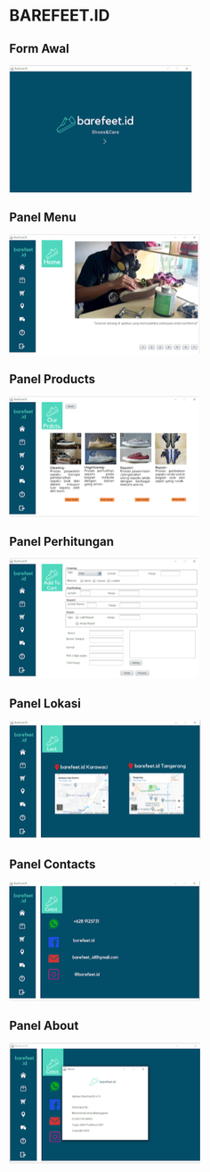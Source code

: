 # BAREFEET.ID

<h2>Form Awal</h2>
<img src="https://raw.githubusercontent.com/Shaqq771/Barefeet/master/Dokumentasi/Barefeet1.png">
<h2>Panel Menu</h2>
<img src="https://raw.githubusercontent.com/Shaqq771/Barefeet/master/Dokumentasi/Barefeet2.png">
<h2>Panel Products</h2>
<img src="https://raw.githubusercontent.com/Shaqq771/Barefeet/master/Dokumentasi/Barefeet3.png">
<h2>Panel Perhitungan</h2>
<img src="https://raw.githubusercontent.com/Shaqq771/Barefeet/master/Dokumentasi/Barefeet4.png">
<h2>Panel Lokasi</h2>
<img src="https://raw.githubusercontent.com/Shaqq771/Barefeet/master/Dokumentasi/Barefeet5.png">
<h2>Panel Contacts</h2>
<img src="https://raw.githubusercontent.com/Shaqq771/Barefeet/master/Dokumentasi/Barefeet6.png">
<h2>Panel About</h2>
<img src="https://raw.githubusercontent.com/Shaqq771/Barefeet/master/Dokumentasi/Barefeet7.png">
